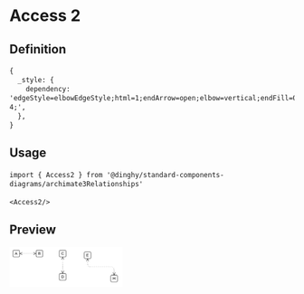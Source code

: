 # Access 2

## Definition

```
{
  _style: { 
    dependency: 'edgeStyle=elbowEdgeStyle;html=1;endArrow=open;elbow=vertical;endFill=0;dashed=1;startArrow=open;startFill=0;dashPattern=1 4;',
  },
}
```

## Usage

```
import { Access2 } from '@dinghy/standard-components-diagrams/archimate3Relationships'

<Access2/>
```

## Preview

<img src="./access-2.png" width="200"/>
